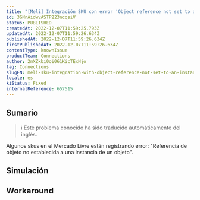 ```yaml
---
title: "[Meli] Integración SKU con error 'Object reference not set to an instance of an object'."
id: 3GNnAidwvASTP223ncqsiV
status: PUBLISHED
createdAt: 2022-12-07T11:59:25.793Z
updatedAt: 2022-12-07T11:59:26.634Z
publishedAt: 2022-12-07T11:59:26.634Z
firstPublishedAt: 2022-12-07T11:59:26.634Z
contentType: knownIssue
productTeam: Connections
author: 2mXZkbi0oi061KicTExNjo
tag: Connections
slugEN: meli-sku-integration-with-object-reference-not-set-to-an-instance-of-an-object-error
locale: es
kiStatus: Fixed
internalReference: 657515
---
```


## Sumario

>ℹ️ Este problema conocido ha sido traducido automáticamente del inglés.


Algunos skus en el Mercado Livre están registrando error: "Referencia de objeto no establecida a una instancia de un objeto".


##

## Simulación



## Workaround



